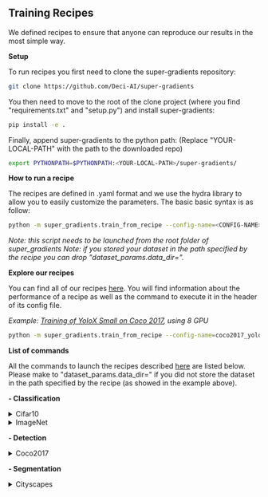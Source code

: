 
## Training Recipes

We defined recipes to ensure that anyone can reproduce our results in the most simple way.


**Setup**

To run recipes you first need to clone the super-gradients repository:
```bash
git clone https://github.com/Deci-AI/super-gradients
```

You then need to move to the root of the clone project (where you find "requirements.txt" and "setup.py") and install super-gradients:
```bash
pip install -e .
```

Finally, append super-gradients to the python path: (Replace "YOUR-LOCAL-PATH" with the path to the downloaded repo)
```bash
export PYTHONPATH=$PYTHONPATH:<YOUR-LOCAL-PATH>/super-gradients/
```


**How to run a recipe**

The recipes are defined in .yaml format and we use the hydra library to allow you to easily customize the parameters.
The basic basic syntax is as follow:
```bash
python -m super_gradients.train_from_recipe --config-name=<CONFIG-NAME> dataset_params.data_dir=<PATH-TO-DATASET>
```
*Note: this script needs to be launched from the root folder of super_gradients*
*Note: if you stored your dataset in the path specified by the recipe you can drop "dataset_params.data_dir=<PATH-TO-DATASET>".*

**Explore our recipes**

You can find all of our recipes [here](https://github.com/Deci-AI/super-gradients/tree/master/src/super_gradients/recipes).
You will find information about the performance of a recipe as well as the command to execute it in the header of its config file.

*Example: [Training of YoloX Small on Coco 2017](https://github.com/Deci-AI/super-gradients/blob/master/src/super_gradients/recipes/coco2017_yolox.yaml), using 8 GPU* 
```bash
python -m super_gradients.train_from_recipe --config-name=coco2017_yolox architecture=yolox_s dataset_params.data_dir=/home/coco2017
```



**List of commands**

All the commands to launch the recipes described [here](https://github.com/Deci-AI/super-gradients/tree/master/src/super_gradients/recipes) are listed below.
Please make to "dataset_params.data_dir=<PATH-TO-DATASET>" if you did not store the dataset in the path specified by the recipe (as showed in the example above).

**- Classification**
<details>
<summary>Cifar10</summary>

resnet
```bash
python -m super_gradients.train_from_recipe --config-name=cifar10_resnet +experiment_name=cifar10
```

</details>
<details>
<summary>ImageNet</summary>

efficientnet
```bash
python -m super_gradients.train_from_recipe --config-name=imagenet_efficientnet
```
mobilenetv2
```bash
python -m super_gradients.train_from_recipe --config-name=imagenet_mobilenetv2
```
mobilenetv3 small
```bash
python -m super_gradients.train_from_recipe --config-name=imagenet_mobilenetv3_small
```

mobilenetv3 large
```bash
python -m super_gradients.train_from_recipe --config-name=imagenet_mobilenetv3_large
```

regnetY200
```bash
python -m super_gradients.train_from_recipe --config-name=imagenet_regnetY architecture=regnetY200
```

regnetY400
```bash
python -m super_gradients.train_from_recipe --config-name=imagenet_regnetY architecture=regnetY400
```

regnetY600
```bash
python -m super_gradients.train_from_recipe --config-name=imagenet_regnetY architecture=regnetY600
```

regnetY800
```bash
python -m super_gradients.train_from_recipe --config-name=imagenet_regnetY architecture=regnetY800
```

repvgg
```bash
python -m super_gradients.train_from_recipe --config-name=imagenet_repvgg
```

resnet50
```bash
python -m super_gradients.train_from_recipe --config-name=imagenet_resnet50
```

resnet50_kd
```bash
python -m super_gradients.train_from_kd_recipe --config-name=imagenet_resnet50_kd
```

vit_base
```bash
python -m super_gradients.train_from_recipe --config-name=imagenet_vit_base
```

vit_large
```bash
python -m super_gradients.train_from_recipe --config-name=imagenet_vit_large
```
</details>

**- Detection**

<details>
<summary>Coco2017</summary>

ssd_lite_mobilenet_v2
```bash
python -m super_gradients.train_from_recipe --config-name=coco2017_ssd_lite_mobilenet_v2
```

yolox_n
```bash
python -m super_gradients.train_from_recipe --config-name=coco2017_yolox architecture=yolox_n
```

yolox_t
```bash
python -m super_gradients.train_from_recipe --config-name=coco2017_yolox architecture=yolox_t
```

yolox_s
```bash
python -m super_gradients.train_from_recipe --config-name=coco2017_yolox architecture=yolox_s
```

yolox_m
```bash
python -m super_gradients.train_from_recipe --config-name=coco2017_yolox architecture=yolox_m
```

yolox_l
```bash
python -m super_gradients.train_from_recipe --config-name=coco2017_yolox architecture=yolox_l
```

yolox_x
```bash
python -m super_gradients.train_from_recipe --config-name=coco2017_yolox architecture=yolox_x
```

</details>


**- Segmentation**

<details>
<summary>Cityscapes</summary>

DDRNet23
```bash
python -m super_gradients.train_from_recipe --config-name=cityscapes_ddrnet
```

DDRNet23-Slim
```bash
python -m super_gradients.train_from_recipe --config-name=cityscapes_ddrnet architecture=ddrnet_23_slim
```

RegSeg48
```bash
python -m super_gradients.train_from_recipe --config-name=cityscapes_regseg48
```

STDC1-Seg50
```bash
python -m super_gradients.train_from_recipe --config-name=cityscapes_stdc_seg50
```

STDC2-Seg50
```bash
python -m super_gradients.train_from_recipe --config-name=cityscapes_stdc_seg50 architecture=stdc2_seg
```

STDC1-Seg75
```bash
python -m super_gradients.train_from_recipe --config-name=cityscapes_stdc_seg75
```

STDC2-Seg75
```bash
python -m super_gradients.train_from_recipe --config-name=cityscapes_stdc_seg75 external_checkpoint_path=<stdc2-backbone-pretrained-path> architecture=stdc2_seg
```

</details>
